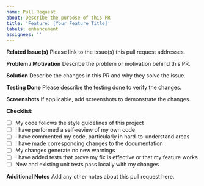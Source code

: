 ```yaml
---
name: Pull Request
about: Describe the purpose of this PR
title: 'Feature: [Your Feature Title]'
labels: enhancement
assignees: ''
---
```


**Related Issue(s)**
Please link to the issue(s) this pull request addresses.

**Problem / Motivation**
Describe the problem or motivation behind this PR.

**Solution**
Describe the changes in this PR and why they solve the issue.

**Testing Done**
Please describe the testing done to verify the changes.

**Screenshots**
If applicable, add screenshots to demonstrate the changes.

**Checklist:**

-   [ ] My code follows the style guidelines of this project
-   [ ] I have performed a self-review of my own code
-   [ ] I have commented my code, particularly in hard-to-understand areas
-   [ ] I have made corresponding changes to the documentation
-   [ ] My changes generate no new warnings
-   [ ] I have added tests that prove my fix is effective or that my feature works
-   [ ] New and existing unit tests pass locally with my changes

**Additional Notes**
Add any other notes about this pull request here.
